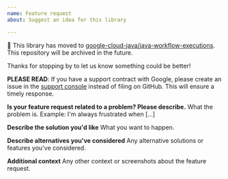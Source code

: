 ```yaml
---
name: Feature request
about: Suggest an idea for this library

---
```


:bus: This library has moved to
[google-cloud-java/java-workflow-executions](
https://github.com/googleapis/google-cloud-java/tree/main/java-workflow-executions).
This repository will be archived in the future.

Thanks for stopping by to let us know something could be better!

**PLEASE READ**: If you have a support contract with Google, please create an issue in the [support console](https://cloud.google.com/support/) instead of filing on GitHub. This will ensure a timely response.

**Is your feature request related to a problem? Please describe.**
What the problem is. Example: I'm always frustrated when [...]

**Describe the solution you'd like**
What you want to happen.

**Describe alternatives you've considered**
Any alternative solutions or features you've considered.

**Additional context**
Any other context or screenshots about the feature request.

